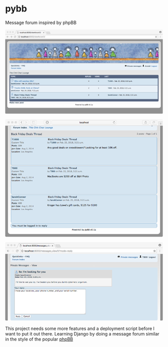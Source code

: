 # pybb
Message forum inspired by phpBB

![Screenshot](/screenshot/forum.png?raw=true "Screenshot")

![Screenshot](/screenshot/thread.png?raw=true "Screenshot")

![Screenshot](/screenshot/pm.png?raw=true "Screenshot")

This project needs some more features and a deployment script before I want to put it out there. Learning Django by doing a message forum similar in the style of the popular [phpBB](https://www.phpbb.com/about/)
